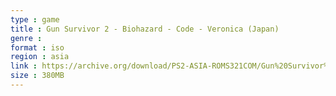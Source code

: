 ```yaml
---
type : game
title : Gun Survivor 2 - Biohazard - Code - Veronica (Japan)
genre : 
format : iso
region : asia
link : https://archive.org/download/PS2-ASIA-ROMS321COM/Gun%20Survivor%202%20-%20Biohazard%20-%20Code%20-%20Veronica%20%28Japan%29.7z
size : 380MB
---
```

